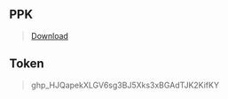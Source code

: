 ## PPK
>[Download](https://github.com/rmflsdl4/Minerva/releases/download/PPK/MinervaPPK.ppk)


## Token
>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
